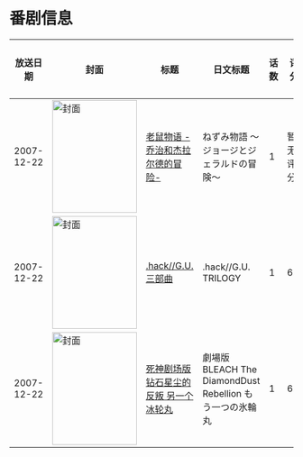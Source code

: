 # 番剧信息

|放送日期|封面|标题|日文标题|话数|评分|评分人数|
|---|---|---|---|---|---|---|
|2007-12-22|<img src="https://lain.bgm.tv/pic/cover/c/8d/0d/68968_rCYow.jpg" alt="封面" style="width:150px;height:200px;object-fit:cover;">|[老鼠物语 -乔治和杰拉尔德的冒险-](https://bangumi.tv/subject/68968)|ねずみ物語 〜ジョージとジェラルドの冒険〜|1|暂无评分|少于10人评分|
|2007-12-22|<img src="https://lain.bgm.tv/pic/cover/c/9a/9b/40932_V6ttC.jpg" alt="封面" style="width:150px;height:200px;object-fit:cover;">|[.hack//G.U.三部曲](https://bangumi.tv/subject/40932)|.hack//G.U. TRILOGY|1|6.7|154人评分|
|2007-12-22|<img src="https://lain.bgm.tv/pic/cover/c/b1/39/1924_S0SfS.jpg" alt="封面" style="width:150px;height:200px;object-fit:cover;">|[死神剧场版 钻石星尘的反叛 另一个冰轮丸](https://bangumi.tv/subject/1924)|劇場版BLEACH The DiamondDust Rebellion もう一つの氷輪丸|1|6.3|799人评分|
